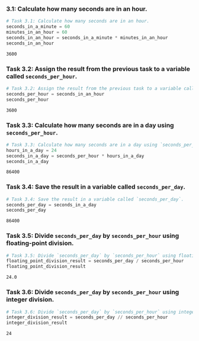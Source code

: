 ### 3.1: Calculate how many seconds are in an hour.


```python
# Task 3.1: Calculate how many seconds are in an hour.
seconds_in_a_minute = 60
minutes_in_an_hour = 60
seconds_in_an_hour = seconds_in_a_minute * minutes_in_an_hour
seconds_in_an_hour
```




    3600



### Task 3.2: Assign the result from the previous task to a variable called `seconds_per_hour`.


```python
# Task 3.2: Assign the result from the previous task to a variable called `seconds_per_hour`.
seconds_per_hour = seconds_in_an_hour
seconds_per_hour
```




    3600



### Task 3.3: Calculate how many seconds are in a day using `seconds_per_hour`.


```python
# Task 3.3: Calculate how many seconds are in a day using `seconds_per_hour`.
hours_in_a_day = 24
seconds_in_a_day = seconds_per_hour * hours_in_a_day
seconds_in_a_day
```




    86400



### Task 3.4: Save the result in a variable called `seconds_per_day`.


```python
# Task 3.4: Save the result in a variable called `seconds_per_day`.
seconds_per_day = seconds_in_a_day
seconds_per_day
```




    86400



### Task 3.5: Divide `seconds_per_day` by `seconds_per_hour` using floating-point division.


```python
# Task 3.5: Divide `seconds_per_day` by `seconds_per_hour` using floating-point division.
floating_point_division_result = seconds_per_day / seconds_per_hour
floating_point_division_result
```




    24.0



### Task 3.6: Divide `seconds_per_day` by `seconds_per_hour` using integer division.


```python
# Task 3.6: Divide `seconds_per_day` by `seconds_per_hour` using integer division.
integer_division_result = seconds_per_day // seconds_per_hour
integer_division_result
```




    24


